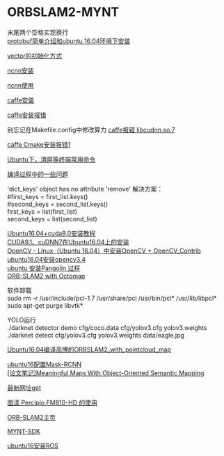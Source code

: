 # ORBSLAM2-MYNT

末尾两个空格实现换行  
[protobuf简单介绍和ubuntu 16.04环境下安装](https://blog.csdn.net/kdchxue/article/details/81046192)   

[vector的初始化方式](https://blog.csdn.net/qq_28584889/article/details/83654318)  

[ncnn安装](https://github.com/Tencent/ncnn/wiki/how-to-build#build-for-linux-x86)  

[ncnn使用](https://github.com/Ewenwan/MVision/tree/master/CNN/HighPerformanceComputing/example)  

[caffe安装](https://www.cnblogs.com/xuanxufeng/p/6150593.html)  

[caffe安装报错](https://www.cnblogs.com/haiyang21/p/10214278.html)  

别忘记在Makefile.config中修改算力
[caffe报错 libcudnn.so.7](https://blog.csdn.net/sinat_23619409/article/details/85047788)  

[caffe Cmake安装报错1](https://blog.csdn.net/qq_42189368/article/details/87252919)  

[Ubuntu下，清屏等终端常用命令](https://blog.csdn.net/gaojinshan/article/details/9314435)  

[编译过程中的一些问题](https://github.com/Ewenwan/ORB_SLAM2_SSD_Semantic/issues/2)  

'dict_keys' object has no attribute 'remove' 解决方案：  
#first_keys = first_list.keys()  
#second_keys = second_list.keys()  
first_keys = list(first_list)  
second_keys = list(second_list)  

[Ubuntu16.04+cuda9.0安装教程](https://www.cnblogs.com/iloveblog/p/7683349.html)  
[CUDA9.1、cuDNN7在Ubuntu16.04上的安装](https://blog.csdn.net/jonms/article/details/79318566)  
[OpenCV - Linux（Ubuntu 16.04）中安装OpenCV + OpenCV_Contrib](https://www.cnblogs.com/fx-blog/p/8213704.html)  
[ubuntu16.04安装opencv3.4](https://blog.csdn.net/u013066730/article/details/79411767)  
[ubuntu 安装Pangolin 过程](https://blog.csdn.net/u012986684/article/details/52860849)  
[ORB-SLAM2 with Octomap](https://blog.csdn.net/qq_27840681/article/details/80168678)  
  
    
      
软件卸载  
sudo rm -r /usr/include/pcl-1.7 /usr/share/pcl /usr/bin/pcl* /usr/lib/libpcl*  
sudo apt-get purge libvtk*  
  
  
  

YOLO运行  
./darknet detector demo cfg/coco.data cfg/yolov3.cfg yolov3.weights  
./darknet detect cfg/yolov3.cfg yolov3.weights data/eagle.jpg  
  
    
      
[Ubuntu16.04编译高博的ORBSLAM2_with_pointcloud_map](https://blog.csdn.net/qq_25349629/article/details/88350374)  

  
[ubuntu16配置Mask-RCNN](https://www.cnblogs.com/herd/p/9364911.html)  
[[论文笔记]Meaningful Maps With Object-Oriented Semantic Mapping](https://blog.csdn.net/pikachu_777/article/details/84570980)  

[最新网址get](http://zlibz.com/)  

  
[图漾 Percipio FM810-HD 的使用](https://blog.csdn.net/learning_tortosie/article/details/80887896)  

[ORB-SLAM2主页](https://github.com/raulmur/ORB_SLAM2)  

[MYNT-SDK](https://slightech.github.io/MYNT-EYE-D-SDK/build_linux.html)  

[ubuntu16安装ROS](https://blog.csdn.net/tq08g2z/article/details/79209435)
